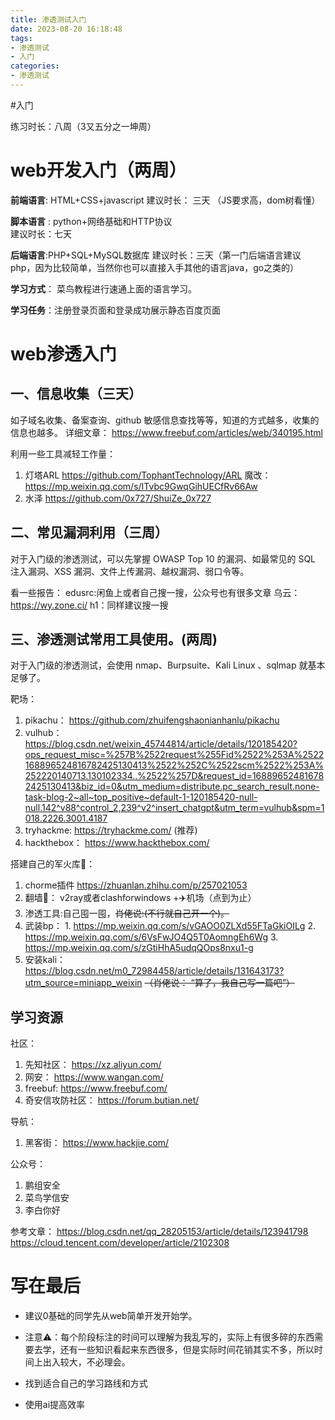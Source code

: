 ```yaml
---
title: 渗透测试入门
date: 2023-08-20 16:18:48
tags: 
- 渗透测试
- 入门
categories:  
- 渗透测试
---
```

#入门

练习时长：八周（3又五分之一坤周）

# web开发入门（两周）

**前端语言**:  HTML+CSS+javascript
建议时长： 三天 （JS要求高，dom树看懂）

**脚本语言** : python+网络基础和HTTP协议  
建议时长：七天 

**后端语言**:PHP+SQL+MySQL数据库 
建议时长：三天（第一门后端语言建议php，因为比较简单，当然你也可以直接入手其他的语言java，go之类的）

**学习方式**： 菜鸟教程进行速通上面的语言学习。

**学习任务**：注册登录页面和登录成功展示静态百度页面


# web渗透入门


## 一、信息收集（三天）
如子域名收集、备案查询、github 敏感信息查找等等，知道的方式越多，收集的信息也越多。
详细文章： https://www.freebuf.com/articles/web/340195.html 

利用一些工具减轻工作量：
1. 灯塔ARL   https://github.com/TophantTechnology/ARL
魔改： https://mp.weixin.qq.com/s/ITvbc9GwqGihUECfRv66Aw
2. 水泽  https://github.com/0x727/ShuiZe_0x727


## 二、常见漏洞利用（三周）
对于入门级的渗透测试，可以先掌握 OWASP Top 10 的漏洞、如最常见的 SQL 注入漏洞、XSS 漏洞、文件上传漏洞、越权漏洞、弱口令等。

看一些报告：
edusrc:闲鱼上或者自己搜一搜，公众号也有很多文章
乌云： https://wy.zone.ci/
h1：同样建议搜一搜

## 三、渗透测试常用工具使用。(两周)
对于入门级的渗透测试，会使用 nmap、Burpsuite、Kali Linux 、sqlmap 就基本足够了。

靶场：
1. pikachu： https://github.com/zhuifengshaonianhanlu/pikachu
2. vulhub： https://blog.csdn.net/weixin_45744814/article/details/120185420?ops_request_misc=%257B%2522request%255Fid%2522%253A%2522168896524816782425130413%2522%252C%2522scm%2522%253A%252220140713.130102334..%2522%257D&request_id=168896524816782425130413&biz_id=0&utm_medium=distribute.pc_search_result.none-task-blog-2~all~top_positive~default-1-120185420-null-null.142^v88^control_2,239^v2^insert_chatgpt&utm_term=vulhub&spm=1018.2226.3001.4187 
3. tryhackme: https://tryhackme.com/ (推荐)
4. hackthebox： https://www.hackthebox.com/



搭建自己的军火库🧰：
1. chorme插件 https://zhuanlan.zhihu.com/p/257021053
2. 翻墙🧱： v2ray或者clashforwindows +✈️机场（点到为止）
3. 渗透工具:自己囤一囤，~~肖佬说:(不行就自己开一个)。~~
4. 武装bp：
				1.  https://mp.weixin.qq.com/s/vGAOO0ZLXd55FTaGkiOILg
				2. https://mp.weixin.qq.com/s/6VsFwJO4Q5T0AomngEh6Wg
				3. https://mp.weixin.qq.com/s/zGtiHhA5udqQOps8nxu1-g
5. 安装kali： https://blog.csdn.net/m0_72984458/article/details/131643173?utm_source=miniapp_weixin  ~~（肖佬说： “算了，我自己写一篇吧”）~~





## 学习资源

社区：
1. 先知社区： https://xz.aliyun.com/
2. 网安：         https://www.wangan.com/
3. freebuf:       https://www.freebuf.com/
4. 奇安信攻防社区： https://forum.butian.net/

导航：
1. 黑客街： https://www.hackjie.com/

公众号： 
1. 鹏组安全
2. 菜鸟学信安
3. 李白你好

参考文章：
https://blog.csdn.net/qq_28205153/article/details/123941798
https://cloud.tencent.com/developer/article/2102308


# 写在最后
* 建议0基础的同学先从web简单开发开始学。

* 注意⚠️：每个阶段标注的时间可以理解为我乱写的，实际上有很多碎的东西需要去学，还有一些知识看起来东西很多，但是实际时间花销其实不多，所以时间上出入较大，不必理会。

* 找到适合自己的学习路线和方式

* 使用ai提高效率